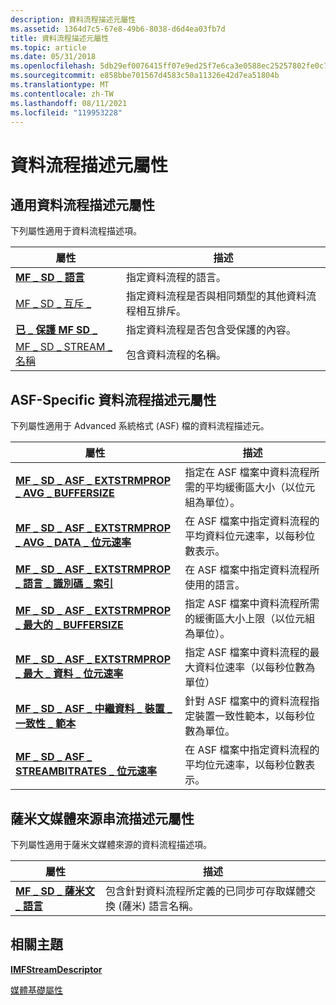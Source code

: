 ```yaml
---
description: 資料流程描述元屬性
ms.assetid: 1364d7c5-67e8-49b6-8038-d6d4ea03fb7d
title: 資料流程描述元屬性
ms.topic: article
ms.date: 05/31/2018
ms.openlocfilehash: 5db29ef0076415ff07e9ed25f7e6ca3e0588ec25257802fe0c7829ab3178c935
ms.sourcegitcommit: e858bbe701567d4583c50a11326e42d7ea51804b
ms.translationtype: MT
ms.contentlocale: zh-TW
ms.lasthandoff: 08/11/2021
ms.locfileid: "119953228"
---
```

# <a name="stream-descriptor-attributes"></a>資料流程描述元屬性

## <a name="common-stream-descriptor-attributes"></a>通用資料流程描述元屬性

下列屬性適用于資料流程描述項。



| 屬性                                                   | 描述                                                                           |
|-------------------------------------------------------------|---------------------------------------------------------------------------------------|
| [**MF \_ SD \_ 語言**](mf-sd-language-attribute.md)        | 指定資料流程的語言。                                                  |
| [MF \_ SD \_ 互斥 \_](mf-sd-mutually-exclusive.md) | 指定資料流程是否與相同類型的其他資料流程相互排斥。 |
| [**已 \_ 保護 MF SD \_**](mf-sd-protected-attribute.md)      | 指定資料流程是否包含受保護的內容。                                |
| [MF \_ SD \_ STREAM \_ 名稱](mf-sd-stream-name.md)               | 包含資料流程的名稱。                                                        |



 

## <a name="asf-specific-stream-descriptor-attributes"></a>ASF-Specific 資料流程描述元屬性

下列屬性適用于 Advanced 系統格式 (ASF) 檔的資料流程描述元。



| 屬性                                                                                                                | 描述                                                                                |
|--------------------------------------------------------------------------------------------------------------------------|--------------------------------------------------------------------------------------------|
| [**MF \_ SD \_ ASF \_ EXTSTRMPROP \_ AVG \_ BUFFERSIZE**](mf-sd-asf-extstrmprop-avg-buffersize-attribute.md)                      | 指定在 ASF 檔案中資料流程所需的平均緩衝區大小（以位元組為單位）。            |
| [**MF \_ SD \_ ASF \_ EXTSTRMPROP \_ AVG \_ DATA \_ 位元速率**](mf-sd-asf-extstrmprop-avg-data-bitrate-attribute.md)                 | 在 ASF 檔案中指定資料流程的平均資料位元速率，以每秒位數表示。        |
| [**MF \_ SD \_ ASF \_ EXTSTRMPROP \_ 語言 \_ 識別碼 \_ 索引**](mf-sd-asf-extstrmprop-language-id-index-attribute.md)               | 在 ASF 檔案中指定資料流程所使用的語言。                                    |
| [**MF \_ SD \_ ASF \_ EXTSTRMPROP \_ 最大的 \_ BUFFERSIZE**](mf-sd-asf-extstrmprop-max-buffersize-attribute.md)                      | 指定 ASF 檔案中資料流程所需的緩衝區大小上限（以位元組為單位）。            |
| [**MF \_ SD \_ ASF \_ EXTSTRMPROP \_ 最大 \_ 資料 \_ 位元速率**](mf-sd-asf-extstrmprop-max-data-bitrate-attribute.md)                 | 指定 ASF 檔案中資料流程的最大資料位速率（以每秒位數為單位）         |
| [**MF \_ SD \_ ASF \_ 中繼資料 \_ 裝置 \_ 一致性 \_ 範本**](mf-sd-asf-metadata-device-conformance-template-attribute.md) | 針對 ASF 檔案中的資料流程指定裝置一致性範本，以每秒位數為單位。 |
| [**MF \_ SD \_ ASF \_ STREAMBITRATES \_ 位元速率**](mf-sd-asf-streambitrates-bitrate-attribute.md)                               | 在 ASF 檔案中指定資料流程的平均位元速率，以每秒位數表示。             |



 

## <a name="sami-media-source-stream-descriptor-attributes"></a>薩米文媒體來源串流描述元屬性

下列屬性適用于薩米文媒體來源的資料流程描述項。



| 屬性                                                       | 描述                                                                                                 |
|-----------------------------------------------------------------|-------------------------------------------------------------------------------------------------------------|
| [**MF \_ SD \_ 薩米文 \_ 語言**](mf-sd-sami-language-attribute.md) | 包含針對資料流程所定義的已同步可存取媒體交換 (薩米) 語言名稱。 |



 

## <a name="related-topics"></a>相關主題

<dl> <dt>

[**IMFStreamDescriptor**](/windows/desktop/api/mfidl/nn-mfidl-imfstreamdescriptor)
</dt> <dt>

[媒體基礎屬性](media-foundation-attributes.md)
</dt> </dl>

 

 



